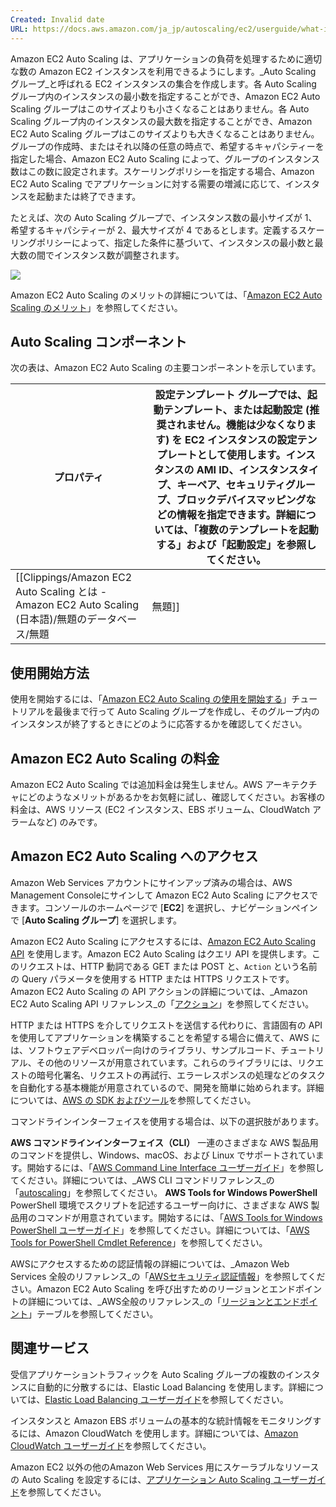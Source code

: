 ```yaml
---
Created: Invalid date
URL: https://docs.aws.amazon.com/ja_jp/autoscaling/ec2/userguide/what-is-amazon-ec2-auto-scaling.html
---
```

Amazon EC2 Auto Scaling は、アプリケーションの負荷を処理するために適切な数の Amazon EC2 インスタンスを利用できるようにします。_Auto Scaling グループ_と呼ばれる EC2 インスタンスの集合を作成します。各 Auto Scaling グループ内のインスタンスの最小数を指定することができ、Amazon EC2 Auto Scaling グループはこのサイズよりも小さくなることはありません。各 Auto Scaling グループ内のインスタンスの最大数を指定することができ、Amazon EC2 Auto Scaling グループはこのサイズよりも大きくなることはありません。グループの作成時、またはそれ以降の任意の時点で、希望するキャパシティーを指定した場合、Amazon EC2 Auto Scaling によって、グループのインスタンス数はこの数に設定されます。スケーリングポリシーを指定する場合、Amazon EC2 Auto Scaling でアプリケーションに対する需要の増減に応じて、インスタンスを起動または終了できます。

たとえば、次の Auto Scaling グループで、インスタンス数の最小サイズが 1、希望するキャパシティーが 2、最大サイズが 4 であるとします。定義するスケーリングポリシーによって、指定した条件に基づいて、インスタンスの最小数と最大数の間でインスタンス数が調整されます。

[![](https://docs.aws.amazon.com/ja_jp/autoscaling/ec2/userguide/images/as-basic-diagram.png)](https://docs.aws.amazon.com/ja_jp/autoscaling/ec2/userguide/images/as-basic-diagram.png)

Amazon EC2 Auto Scaling のメリットの詳細については、「[Amazon EC2 Auto Scaling のメリット](https://docs.aws.amazon.com/ja_jp/autoscaling/ec2/userguide/auto-scaling-benefits.html)」を参照してください。

## Auto Scaling コンポーネント

次の表は、Amazon EC2 Auto Scaling の主要コンポーネントを示しています。

|プロパティ|設定テンプレート グループでは、起動テンプレート、または起動設定 (推奨されません。機能は少なくなります) を EC2 インスタンスの設定テンプレートとして使用します。インスタンスの AMI ID、インスタンスタイプ、キーペア、セキュリティグループ、ブロックデバイスマッピングなどの情報を指定できます。詳細については、「複数のテンプレートを起動する」および「起動設定」を参照してください。|
|---|---|
|[[Clippings/Amazon EC2 Auto Scaling とは - Amazon EC2 Auto Scaling (日本語)/無題のデータベース/無題|無題]]|**スケーリングのオプション**  <br>Amazon EC2 Auto Scaling では、Auto Scaling グループをスケーリングする方法がいくつか用意されています。たとえば、特定の条件の発生に基づいて、またはスケジュールに基づいて、グループがスケールされるように設定できます。詳細については、「[スケーリングのオプション](https://docs.aws.amazon.com/ja_jp/autoscaling/ec2/userguide/scaling_plan.html#scaling_typesof)」を参照してください。|

  
  

## 使用開始方法

使用を開始するには、「[Amazon EC2 Auto Scaling の使用を開始する](https://docs.aws.amazon.com/ja_jp/autoscaling/ec2/userguide/GettingStartedTutorial.html)」チュートリアルを最後まで行って Auto Scaling グループを作成し、そのグループ内のインスタンスが終了するときにどのように応答するかを確認してください。

## Amazon EC2 Auto Scaling の料金

Amazon EC2 Auto Scaling では追加料金は発生しません。AWS アーキテクチャにどのようなメリットがあるかをお気軽に試し、確認してください。お客様の料金は、AWS リソース (EC2 インスタンス、EBS ボリューム、CloudWatch アラームなど) のみです。

## Amazon EC2 Auto Scaling へのアクセス

Amazon Web Services アカウントにサインアップ済みの場合は、AWS Management Consoleにサインして Amazon EC2 Auto Scaling にアクセスできます。コンソールのホームページで [**EC2**] を選択し、ナビゲーションペインで [**Auto Scaling グループ**] を選択します。

Amazon EC2 Auto Scaling にアクセスするには、[Amazon EC2 Auto Scaling API](https://docs.aws.amazon.com/autoscaling/ec2/APIReference/) を使用します。Amazon EC2 Auto Scaling はクエリ API を提供します。このリクエストは、HTTP 動詞である GET または POST と、`Action` という名前の Query パラメータを使用する HTTP または HTTPS リクエストです。Amazon EC2 Auto Scaling の API アクションの詳細については、_Amazon EC2 Auto Scaling API リファレンス_の「[アクション](https://docs.aws.amazon.com/autoscaling/ec2/APIReference/API_Operations.html)」を参照してください。

HTTP または HTTPS を介してリクエストを送信する代わりに、言語固有の API を使用してアプリケーションを構築することを希望する場合に備えて、AWS には、ソフトウェアデベロッパー向けのライブラリ、サンプルコード、チュートリアル、その他のリソースが用意されています。これらのライブラリには、リクエストの暗号化署名、リクエストの再試行、エラーレスポンスの処理などのタスクを自動化する基本機能が用意されているので、開発を簡単に始められます。詳細については、[AWS の SDK およびツール](http://aws.amazon.com/tools/)を参照してください。

コマンドラインインターフェイスを使用する場合は、以下の選択肢があります。

**AWS コマンドラインインターフェイス（CLI）** 一連のさまざまな AWS 製品用のコマンドを提供し、Windows、macOS、および Linux でサポートされています。開始するには、「[AWS Command Line Interface ユーザーガイド](https://docs.aws.amazon.com/cli/latest/userguide/)」を参照してください。詳細については、_AWS CLI コマンドリファレンス_の「[autoscaling](https://docs.aws.amazon.com/cli/latest/reference/autoscaling/index.html)」を参照してください。 **AWS Tools for Windows PowerShell** PowerShell 環境でスクリプトを記述するユーザー向けに、さまざまな AWS 製品用のコマンドが用意されています。開始するには、「[AWS Tools for Windows PowerShell ユーザーガイド](https://docs.aws.amazon.com/powershell/latest/userguide/)」を参照してください。詳細については、「[AWS Tools for PowerShell Cmdlet Reference](https://docs.aws.amazon.com/powershell/latest/reference/Index.html)」を参照してください。

AWSにアクセスするための認証情報の詳細については、_Amazon Web Services 全般のリファレンス_の「[AWSセキュリティ認証情報](https://docs.aws.amazon.com/general/latest/gr/aws-security-credentials.html)」を参照してください。Amazon EC2 Auto Scaling を呼び出すためのリージョンとエンドポイントの詳細については、_AWS全般のリファレンス_の「[リージョンとエンドポイント](https://docs.aws.amazon.com/general/latest/gr/as.html)」テーブルを参照してください。

## 関連サービス

受信アプリケーショントラフィックを Auto Scaling グループの複数のインスタンスに自動的に分散するには、Elastic Load Balancing を使用します。詳細については、[Elastic Load Balancing ユーザーガイド](https://docs.aws.amazon.com/elasticloadbalancing/latest/userguide/)を参照してください。

インスタンスと Amazon EBS ボリュームの基本的な統計情報をモニタリングするには、Amazon CloudWatch を使用します。詳細については、[Amazon CloudWatch ユーザーガイド](https://docs.aws.amazon.com/AmazonCloudWatch/latest/monitoring/)を参照してください。

Amazon EC2 以外の他のAmazon Web Services 用にスケーラブルなリソースの Auto Scaling を設定するには、[アプリケーション Auto Scaling ユーザーガイド](https://docs.aws.amazon.com/autoscaling/application/userguide/)を参照してください。